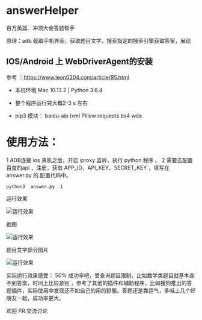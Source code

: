 # answerHelper
百万英雄、冲顶大会答题帮手

原理：adb 截取手机界面，获取题目文字，搜索指定的搜索引擎获取答案，展现 

## IOS/Android 上 WebDriverAgent的安装

参考 ：https://www.leon0204.com/article/95.html

- 本机环境 Mac 10.13.2 | Python 3.6.4 

-  整个程序运行完大概2-3 s 左右 


-  pip3 模块： baidu-aip  lxml  Pillow  requests bs4 wda

# 使用方法：
1 ADB连接 ios 真机之后，开启 iproxy 监听，执行 python 程序 。 2 需要去配置百度的api ，注册，获取 APP_ID，API_KEY，SECRET_KEY ，填写在 answer.py 的 配置代码中。

 ```python3  answer.py  1 ```
 
 
 运行效果
 
 
 ![运行效果](https://www.leon0204.com/img/github/answerHelper1.png)

 截图
 
 
 ![运行效果](https://www.leon0204.com/img/github/answerHelper2.png)
 
 题目文字部分图片
 
 
 ![运行效果](https://www.leon0204.com/img/github/answerHelper3.png)
 
 
 实际运行效果感受：
 50% 成功率吧，受查询题目限制，比如数学类题目就基本查不到答案，时间上比较紧张 ，参考了其他的插件和辅助程序，比如搜狗推出的答题插件，实际使用中发现还不如自己的用的舒服。答题还是靠运气，多喊上几个好朋友一起，成功率更大。


欢迎 PR 交流讨论

   
